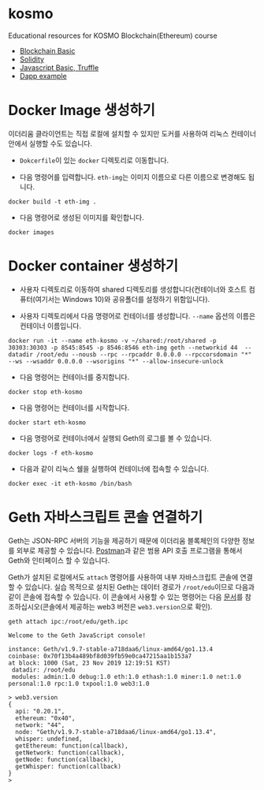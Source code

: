 # kosmo

Educational resources for KOSMO Blockchain(Ethereum) course

* [Blockchain Basic](http://bit.ly/2Vv390B)  
* [Solidity](http://bit.ly/30JcjF2)  
* [Javascript Basic, Truffle](http://bit.ly/2lGDO2E)  
* [Dapp example](http://bit.ly/2kwIo3e)  


# Docker Image 생성하기

이더리움 클라이언트는 직접 로컬에 설치할 수 있지만 도커를 사용하여 리눅스 컨테이너 안에서 실행할 수도 있습니다.

* `Dokcerfile`이 있는 `docker` 디렉토리로 이동합니다.

* 다음 명령어를 입력합니다. `eth-img`는 이미지 이름으로 다른 이름으로 변경해도 됩니다. 

```
docker build -t eth-img .
``` 

* 다음 명령어로 생성된 이미지를 확인합니다.

```
docker images
```


# Docker container 생성하기

* 사용자 디렉토리로 이동하여 shared 디렉토리를 생성합니다(컨테이너와 호스트 컴퓨터(여기서는 Windows 10)와 공유폴더를 
설정하기 위함입니다).

* 사용자 디렉토리에서 다음 명령어로 컨테이너를 생성합니다. `--name` 옵션의 이름은 컨테이너 이름입니다.

```
docker run -it --name eth-kosmo -v ~/shared:/root/shared -p 30303:30303 -p 8545:8545 -p 8546:8546 eth-img geth --networkid 44  --datadir /root/edu --nousb --rpc --rpcaddr 0.0.0.0 --rpccorsdomain "*" --ws --wsaddr 0.0.0.0 --wsorigins "*" --allow-insecure-unlock
```

* 다음 명령어는 컨테이너를 중지합니다.

```
docker stop eth-kosmo
``` 

* 다음 명령어는 컨테이너를 시작합니다.

```
docker start eth-kosmo
``` 

* 다음 명령어로 컨테이너에서 실행되 Geth의 로그를 볼 수 있습니다.

```
docker logs -f eth-kosmo
``` 

* 다음과 같이 리눅스 쉘을 실행하여 컨테이너에 접속할 수 있습니다.

```
docker exec -it eth-kosmo /bin/bash
``` 

# Geth 자바스크립트 콘솔 연결하기

Geth는 JSON-RPC 서버의 기능을 제공하기 때문에 이더리움 블록체인의 다양한 정보를 외부로 제공할 수 있습니다. [Postman](https://www.getpostman.com/)과 같은 범용 API 호출 프로그램을 통해서 
Geth와 인터페이스 할 수 있습니다.

Geth가 설치된 로컬에서도 `attach` 명령어를 사용하여 내부 자바스크립트 콘솔에 연결할 수 있습니다. 실습 목적으로 설치된 Geth는 데이터 경로가 `/root/edu`이므로 다음과 같이 콘솔에 
접속할 수 있습니다. 이 콘솔에서 사용할 수 있는 명령어는 다음 [문서](https://github.com/ethereum/wiki/wiki/JavaScript-API)를 참조하십시오(콘솔에서 제공하는 web3 버전은 `web3.version`으로 확인).

```
geth attach ipc:/root/edu/geth.ipc

Welcome to the Geth JavaScript console!

instance: Geth/v1.9.7-stable-a718daa6/linux-amd64/go1.13.4
coinbase: 0x70f13b4a489bf8d039fb59e0ca47215aa1b153a7
at block: 1000 (Sat, 23 Nov 2019 12:19:51 KST)
 datadir: /root/edu
 modules: admin:1.0 debug:1.0 eth:1.0 ethash:1.0 miner:1.0 net:1.0 personal:1.0 rpc:1.0 txpool:1.0 web3:1.0

> web3.version
{
  api: "0.20.1",
  ethereum: "0x40",
  network: "44",
  node: "Geth/v1.9.7-stable-a718daa6/linux-amd64/go1.13.4",
  whisper: undefined,
  getEthereum: function(callback),
  getNetwork: function(callback),
  getNode: function(callback),
  getWhisper: function(callback)
}
>
``` 
